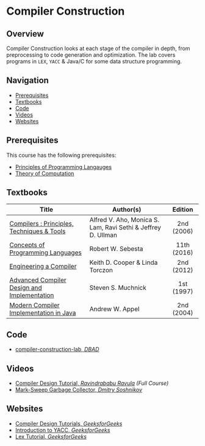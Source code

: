 # Compiler Construction

## Overview

Compiler Construction looks at each stage of the compiler in depth, from preprocessing to code generation and optimization. The lab covers programs in `LEX`, `YACC` & Java/C for some data structure programming. 

## Navigation

*   [Prerequisites](#prerequisites)
*   [Textbooks](#textbooks)
*   [Code](#code)
*   [Videos](#videos)
*   [Websites](#websites)

## Prerequisites

This course has the following prerequisites:

*	[Principles of Programming Langauges](../CSF301)
*	[Theory of Computation](../CSF351)


## Textbooks

| Title | Author(s) | Edition |
| -------------|-------------|:-----:|
| [Compilers : Principles, Techniques & Tools](https://drive.google.com/file/d/1DePXPjuwEQFkw31hFTrXOWPvnhiMkphp/view?usp=sharing) | Alfred V. Aho, Monica S. Lam, Ravi Sethi & Jeffrey D. Ullman | 2nd (2006) |
| [Concepts of Programming Languages](https://drive.google.com/file/d/1OSI9mBUHcsFjiZG9Mi1fTc1fR3lEBFcV/view?usp=sharing) | Robert W. Sebesta | 11th (2016) |
| [Engineering a Compiler](https://drive.google.com/file/d/1X1q8zhvxqWDItIVBnmApbKbxWSdqNGp1/view?usp=sharing) | Keith D. Cooper & Linda Torczon | 2nd (2012) |
| [Advanced Compiler Design and Implementation ](https://drive.google.com/file/d/1wA5s62MXLk12X7gN4dFWpkiv5Gc2vP4f/view?usp=sharing)| Steven S. Muchnick | 1st (1997) |
| [Modern Compiler Implementation in Java](https://drive.google.com/file/d/1KVOs2YkIF8Iu32Fd8drw3zKWhFxTu3Ad/view?usp=sharing)| Andrew W. Appel | 2nd (2004) |


## Code

*	[compiler-construction-lab, *DBAD*](https://github.com/dontbeadouche/compiler-construction-lab)

## Videos

*	[Compiler Design Tutorial, *Ravindrababu Ravula*](https://www.youtube.com/watch?v=Qkwj65l_96I&list=PLEbnTDJUr_IcPtUXFy2b1sGRPsLFMghhS) *(Full Course)*
*	[Mark-Sweep Garbage Collector, *Dmitry Soshnikov*](https://www.youtube.com/watch?v=lXj6j9hVGLQ&t=21s)

## Websites

*	[Compiler Design Tutorials, *GeeksforGeeks*](https://www.geeksforgeeks.org/compiler-design-tutorials/)
*	[Introduction to YACC, *GeeksforGeeks*](https://www.geeksforgeeks.org/introduction-to-yacc/)
*	[Lex Tutorial, *GeeksforGeeks*](https://www.geeksforgeeks.org/flex-fast-lexical-analyzer-generator/)
